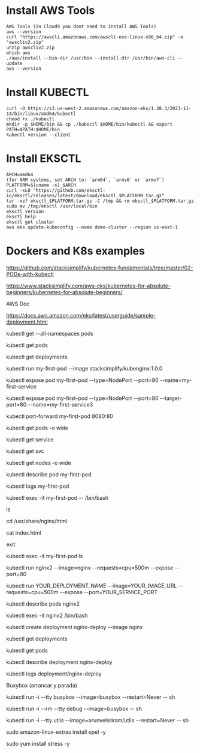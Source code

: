 # Install AWS Tools
```
AWS Tools (in Cloud9 you dont need to install AWS Tools) 
aws --version
curl "https://awscli.amazonaws.com/awscli-exe-linux-x86_64.zip" -o "awscliv2.zip"
unzip awscliv2.zip
which aws 
./aws/install --bin-dir /usr/bin --install-dir /usr/bin/aws-cli --update 
aws --version
```
# Install KUBECTL 
```
curl -O https://s3.us-west-2.amazonaws.com/amazon-eks/1.28.3/2023-11-14/bin/linux/amd64/kubectl
chmod +x ./kubectl 
mkdir -p $HOME/bin && cp ./kubectl $HOME/bin/kubectl && export PATH=$PATH:$HOME/bin 
kubectl version --client
```
# Install EKSCTL 
```
ARCH=amd64
(for ARM systems, set ARCH to: `arm64`, `armv6` or `armv7`)
PLATFORM=$(uname -s)_$ARCH
curl -sLO "https://github.com/eksctl-io/eksctl/releases/latest/download/eksctl_$PLATFORM.tar.gz"
tar -xzf eksctl_$PLATFORM.tar.gz -C /tmp && rm eksctl_$PLATFORM.tar.gz
sudo mv /tmp/eksctl /usr/local/bin
eksctl version 
eksctl help
eksctl get cluster
aws eks update-kubeconfig --name demo-cluster --region us-east-1
```

# Dockers and K8s examples

https://github.com/stacksimplify/kubernetes-fundamentals/tree/master/02-PODs-with-kubectl

https://www.stacksimplify.com/aws-eks/kubernetes-for-absolute-beginners/kubernetes-for-absolute-beginners/

AWS Doc

https://docs.aws.amazon.com/eks/latest/userguide/sample-deployment.html

kubectl get --all-namespaces pods

kubectl get pods

kubectl get deployments

kubectl run my-first-pod --image stacksimplify/kubenginx:1.0.0

kubectl expose pod my-first-pod  --type=NodePort --port=80 --name=my-first-service

kubectl expose pod my-first-pod  --type=NodePort --port=80 --target-port=80 --name=my-first-service3

kubectl port-forward my-first-pod 8080:80

kubectl get pods -o wide

kubectl get service

kubectl get svc

kubectl get nodes -o wide

kubectl describe pod my-first-pod 

kubectl logs my-first-pod

kubectl exec -it my-first-pod -- /bin/bash

  ls
  
  cd /usr/share/nginx/html
  
  cat index.html
  
  exit
  
  
kubectl exec -it my-first-pod ls


kubectl run nginx2 --image=nginx --requests=cpu=500m --expose --port=80

kubectl run YOUR_DEPLOYMENT_NAME --image=YOUR_IMAGE_URL --requests=cpu=500m --expose --port=YOUR_SERVICE_PORT

kubectl describe pods nginx2

kubectl exec -it nginx2 /bin/bash


kubectl create deployment nginx-deploy --image nginx

kubectl get deployments

kubectl get pods

kubectl describe deployment nginx-deploy

kubectl logs deployment/nginx-deploy

Buxybox (arrancar y parada)

kubectl run -i --tty busybox --image=busybox --restart=Never -- sh

kubectl run -i --rm --tty debug --image=busybox -- sh

kubectl run -i --tty utils --image=arunvelsriram/utils --restart=Never -- sh

sudo amazon-linux-extras install epel -y

sudo yum install stress -y


